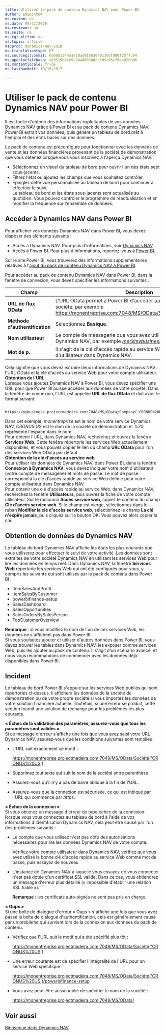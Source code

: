 ```yaml
---
title: Utiliser le pack de contenu Dynamics NAV pour Power BI
author: edupont04
ms.custom: na
ms.date: 09/22/2016
ms.reviewer: na
ms.suite: na
ms.tgt_pltfrm: na
ms.topic: article
ms.prod: dynamics-nav-2018
ms.translationtype: HT
ms.sourcegitcommit: 6b60b1344a1e18ad91863046110df880f75f7c04
ms.openlocfilehash: ad9519b8ce9c244480308ccc99c05e78e4926b06
ms.contentlocale: fr-be
ms.lasthandoff: 10/16/2017

---
```


# <a name="using-the-dynamics-nav-content-pack-for-power-bi"></a>Utiliser le pack de contenu Dynamics NAV pour Power BI
Il est facile d'obtenir des informations exploitables de vos données Dynamics NAV grâce à Power BI et au pack de contenu Dynamics NAV. Power BI extrait vos données, puis génère un tableau de bord prêt à l'emploi et des états basés sur ces données.  

Le pack de contenu est préconfiguré pour fonctionner avec les données de vente et les données financières provenant de la société de démonstration que vous obtenez lorsque vous vous inscrivez à l'aperçu Dynamics NAV.  

- Sélectionnez un visuel du tableau de bord pour ouvrir l'un des états sept sous-jacents.  
- Filtrez l'état ou ajoutez les champs que vous souhaitez contrôler.  
- Épinglez cette vue personnalisée au tableau de bord pour continuer à effectuer le suivi.  
Le tableau de bord et les états sous-jacents sont actualisés au quotidien. Vous pouvez contrôler le programme de réactualisation et en modifier la fréquence sur l'ensemble de données.  

## <a name="accessing-dynamics-nav-in-power-bi"></a>Accéder à Dynamics NAV dans Power BI
Pour afficher vos données Dynamics NAV dans Power BI, vous devez disposer des éléments suivants :  

- Accès à Dynamics NAV. Pour plus d'informations, voir [Dynamics NAV](http://go.microsoft.com/fwlink/?LinkID=759714).  
- Accès à Power BI. Pour plus d'informations, reportez-vous à [Power BI](https://powerbi.microsoft.com).

Sur le site Power BI, vous trouverez des informations supplémentaires relatives à l'[ajout du pack de contenu Dynamics NAV à Power BI](http://go.microsoft.com/fwlink/?LinkID=760850).  

Pour accéder au pack de contenu Dynamics NAV dans Power BI, dans la fenêtre de connexion, vous devez spécifier les informations suivantes :

| Champ       | Description              |
|-------------|--------------------------|
|**URL de flux OData**|L'URL OData permet à Power BI d'accéder aux données de votre société, par exemple https://monentreprise.com:7048/MS/OData/Société('CRONUS%20US').|
|**Méthode d'authentification**|Sélectionnez **Basique**.|
|**Nom utilisateur**|Le compte de messagerie que vous avez utilisé pour vous inscrire à Dynamics NAV, par exemple *me@mybusiness.com*.|
|**Mot de p.**|Il s'agit de la clé d'accès rapide au service Web pour votre compte d'utilisateur dans Dynamics NAV.|

Cela signifie que vous devez extraire deux informations de Dynamics NAV : l'URL OData et la clé d'accès au service Web pour votre compte utilisateur.  
**Obtention de l'URL**  
Lorsque vous ajoutez Dynamics NAV à Power BI, vous devez spécifier une URL pour que Power BI puisse accéder aux données de votre société. Dans la fenêtre de connexion, l'URL est appelée **URL de flux OData** et doit avoir le format suivant :

         https://mybusiness.projectmadeira.com:7048/MS/OData/Company('CRONUS%20US')  
Dans cet exemple, *monentreprise* est le nom de votre service Dynamics NAV, *CRONUS US* est le nom de la société de démonstration et *%20* représente l'espace dans le nom.   
Pour obtenir l'URL, dans Dynamics NAV, recherchez et ouvrez la fenêtre **Services Web**. Cette fenêtre répertorie les services Web actuellement disponibles, et vous pouvez copier le lien du champ **URL OData** pour l'un des services Web OData par défaut.  
**Obtention de la clé d'accès au service web**  
Pour utiliser les données de Dynamics NAV, dans Power BI, dans la fenêtre **Connexion à Dynamics NAV**, vous devez indiquer votre nom d'utilisateur (votre compte de messagerie) et mots de passe. Le mot de passe correspond à la clé d'accès rapide au service Web définie pour votre compte utilisateur dans Dynamics NAV.  
Pour obtenir une clé d'accès rapide au service Web, dans Dynamics NAV, recherchez la fenêtre **Utilisateurs**, puis ouvrez la fiche de votre compte utilisateur. Sur le raccourci **Accès service web**, copiez le contenu du champ **Clé d'accès service web**. Si le champ est vierge, sélectionnez dans le ruban **Modifier la clé d'accès service web**, sélectionnez le champ **La clé n'expire jamais**, puis cliquez sur le bouton OK. Vous pouvez alors copier la clé.  

## <a name="getting-data-from-dynamics-nav"></a>Obtention de données de Dynamics NAV
Le tableau de bord Dynamics NAV affiche les états les plus courants que vous utiliserez pour effectuer le suivi de votre activité. Les données sont extraites de votre société Dynamics NAV en utilisant les services Web pour lire les données en temps réel. Dans Dynamics NAV, la fenêtre **Services Web** répertorie les services Web qui ont été configurés pour vous, y compris les suivants qui sont utilisés par le pack de contenu dans Power BI :  

- ItemSalesAndProfit  
- ItemSalesByCustomer  
- powerbifinance-setup  
- SalesDashboard  
- SalesOpportunities  
- SalesOrdersBySalesPerson  
- TopCustomerOverview  

**Remarque** : si vous modifiez le nom de l'un de ces services Web, les données ne s'affichent pas dans Power BI.  
Si vous souhaitez ajouter et utiliser d'autres données dans Power BI, vous devez trouver les tables dans Dynamics NAV, les exposer comme services Web, puis les ajouter au pack de contenu. Il s'agit d'un scénario avancé, et nous vous recommandons de commencer avec les données déjà disponibles dans Power BI.  

## <a name="troubleshooting"></a>Incident
Le tableau de bord Power BI s'appuie sur les services Web publiés qui sont répertoriés ci-dessus. Il affichera les données de la société de démonstration ou de votre propre société si vous importez les données de votre solution financière actuelle. Toutefois, si une erreur se produit, cette section fournit une solution de rechange pour les problèmes les plus courants.  

**« Échec de la validation des paramètres, assurez-vous que tous les paramètres sont valides »**  
Si ce message d'erreur s'affiche une fois que vous avez saisi votre URL Dynamics NAV, assurez-vous que les conditions suivantes sont remplies :  

- L'URL suit exactement ce motif :

    https://monentreprise.projectmadeira.com:7048/MS/OData/Société('CRONUS%20US')  
- Supprimez tout texte qui suit le nom de la société entre parenthèse  
- Assurez-vous qu'il n'y a pas de barre oblique à la fin de l'URL.  
- Assurez-vous que la connexion est sécurisée, ce qui est indiqué par l'URL qui commence par *https*.  


**« Échec de la connexion »**  
Si vous obtenez un message d'erreur de type échec de la connexion lorsque vous vous connectez au tableau de bord à l'aide de vos informations d'identification Dynamics NAV, cela peut être causé par l'un des problèmes suivants :

* Le compte que vous utilisez n'est pas doté des autorisations nécessaires pour lire les données Dynamics NAV de votre compte.

    Vérifiez votre compte utilisateur dans Dynamics NAV, vérifiez que vous avez utilisé la bonne clé d'accès rapide au service Web comme mot de passe, puis essayez de nouveau.  
* L'instance de Dynamics NAV à laquelle vous essayez de vous connecter n'est pas dotée d'un certificat SSL valide. Dans ce cas, vous obtiendrez un message d'erreur plus détaillé (« impossible d'établir une relation SSL fiable »).

    **Remarque** : les certificats auto-signés ne sont pas pris en charge.  


**« Oups »**  
Si une boîte de dialogue d'erreur « Oups » s'affiche une fois que vous avez passé la boîte de dialogue d'authentification, cela est généralement causé par un problème qui survient lors de la connexion aux données du pack de contenu.

* Vérifiez que l'URL suit le motif qui a été spécifié plus tôt :

    https://monentreprise.projectmadeira.com:7048/MS/OData/Société('CRONUS%20US')  
* Une erreur courante est de spécifier l'intégralité de l'URL pour un service Web spécifique :

    https://monentreprise.projectmadeira.com:7048/MS/OData/Société('CRONUS%20US')/powerbifinance-setup  
* Vous avez peut-être aussi oublié de spécifier le nom de la société :

    https://monentreprise.projectmadeira.com:7048/MS/OData/  


## <a name="see-also"></a>Voir aussi
[Bienvenue dans Dynamics NAV](across-get-started.md)  

